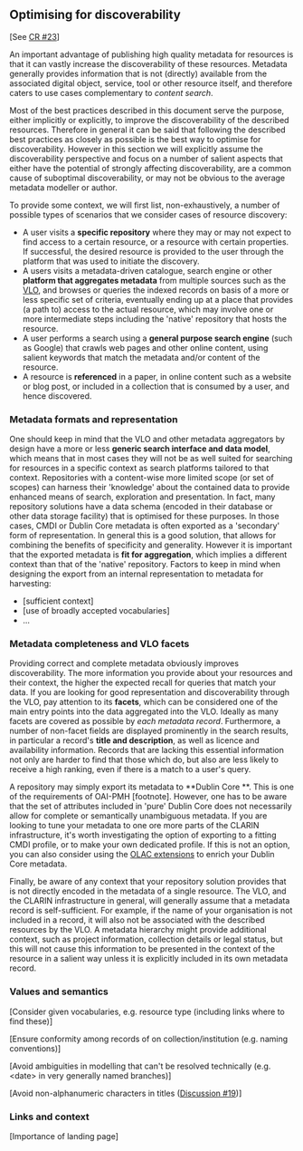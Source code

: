 ## Optimising for discoverability

\[See [CR \#23](https://www.gitbook.com/book/cmdi-taskforce/cmdi-best-practices/changes/23)\]

An important advantage of publishing high quality metadata for resources is that it can vastly increase the discoverability of these resources. Metadata generally provides information that is not \(directly\) available from the associated digital object, service, tool or other resource itself, and therefore caters to use cases complementary to _content search_.

Most of the best practices described in this document serve the purpose, either implicitly or explicitly, to improve the discoverability of the described resources. Therefore in general it can be said that following the described best practices as closely as possible is the best way to optimise for discoverability. However in this section we will explicitly assume the discoverability perspective and focus on a number of salient aspects that either have the potential of strongly affecting discoverability, are a common cause of suboptimal discoverability, or may not be obvious to the average metadata modeller or author.

To provide some context, we will first list, non-exhaustively, a number of possible types of scenarios that we consider cases of resource discovery:

* A user visits a **specific repository** where they may or may not expect to find access to a certain resource, or a resource with certain properties. If successful, the desired resource is provided to the user through the platform that was used to initiate the discovery.
* A users visits a metadata-driven catalogue, search engine or other **platform that aggregates metadata** from multiple sources such as the [VLO](https://www.clarin.eu/vlo), and browses or queries the indexed records on basis of a more or less specific set of criteria, eventually ending up at a place that provides \(a path to\) access to the actual resource, which may involve one or more intermediate steps including the 'native' repository that hosts the resource.
* A user performs a search using a **general purpose search engine** \(such as Google\) that crawls web pages and other online content, using salient keywords that match the metadata and/or content of the resource.
* A resource is **referenced** in a paper, in online content such as a website or blog post, or included in a collection that is consumed by a user, and hence discovered.

### Metadata formats and representation

One should keep in mind that the VLO and other metadata aggregators by design have a more or less **generic search interface and data model**, which means that in most cases they will not be as well suited for searching for resources in a specific context as search platforms tailored to that context. Repositories with a content-wise more limited scope \(or set of scopes\) can harness their 'knowledge' about the contained data to provide enhanced means of search, exploration and presentation. In fact, many repository solutions have a data schema \(encoded in their database or other data storage facility\) that is optimised for these purposes. In those cases, CMDI or Dublin Core metadata is often exported as a 'secondary' form of representation. In general this is a good solution, that allows for combining the benefits of specificity and generality. However it is important that the exported metadata is **fit for aggregation**, which implies a different context than that of the 'native' repository. Factors to keep in mind when designing the export from an internal representation to metadata for harvesting:

* \[sufficient context\]
* \[use of broadly accepted vocabularies\]
* ...

### Metadata completeness and VLO facets

Providing correct and complete metadata obviously improves discoverability. The more information you provide about your resources and their context, the higher the expected recall for queries that match your data. If you are looking for good representation and discoverability through the VLO, pay attention to its **facets**, which can be considered one of the main entry points into the data aggregated into the VLO. Ideally as many facets are covered as possible by _each metadata record_. Furthermore, a number of non-facet fields are displayed prominently in the search results, in particular a record's **title and description**, as well as licence and availability information. Records that are lacking this essential information not only are harder to find that those which do, but also are less likely to receive a high ranking, even if there is a match to a user's query.

A repository may simply export its metadata to **Dublin Core **. This is one of the requirements of OAI-PMH \[footnote\]. However, one has to be aware that the set of attributes included in 'pure' Dublin Core does not necessarily allow for complete or semantically unambiguous metadata. If you are looking to tune your metadata to one ore more parts of the CLARIN infrastructure, it's worth investigating the option of exporting to a fitting CMDI profile, or to make your own dedicated profile. If this is not an option, you can also consider using the [OLAC extensions](http://www.language-archives.org/OLAC/metadata.html) to enrich your Dublin Core metadata.

Finally, be aware of any context that your repository solution provides that is not directly encoded in the metadata of a single resource. The VLO, and the CLARIN infrastructure in general, will generally assume that a metadata record is self-sufficient. For example, if the name of your organisation is not included in a record, it will also not be associated with the described resources by the VLO. A metadata hierarchy might provide additional context, such as project information, collection details or legal status, but this will not cause this information to be presented in the context of the resource in a salient way unless it is explicitly included in its own metadata record.

### Values and semantics

\[Consider given vocabularies, e.g. resource type \(including links where to find these\)\]

\[Ensure conformity among records of on collection/institution \(e.g. naming conventions\)\]

\[Avoid ambiguities in modelling that can't be resolved technically \(e.g. &lt;date&gt; in very generally named branches\)\]

\[Avoid non-alphanumeric characters in titles \([Discussion \#19](https://www.gitbook.com/book/cmdi-taskforce/cmdi-best-practices/discussions/19)\)\]

### Links and context

\[Importance of landing page\]

